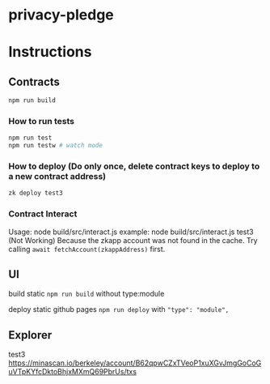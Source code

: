 # privacy-pledge

# Instructions

## Contracts

```sh
npm run build
```

### How to run tests

```sh
npm run test
npm run testw # watch mode
```

### How to deploy (Do only once, delete contract keys to deploy to a new contract address)

```sh
zk deploy test3
```

### Contract Interact
Usage:
node build/src/interact.js <deployAlias>
example: node build/src/interact.js test3
(Not Working) Because the zkapp account was not found in the cache. Try calling `await fetchAccount(zkappAddress)` first.

## UI
build static
`npm run build` without type:module

deploy static github pages
`npm run deploy` with   `"type": "module",`

## Explorer

test3
https://minascan.io/berkeley/account/B62qpwCZxTVeoP1xuXGvJmgGoCoGuVTpKYfcDktoBhjxMXmQ69PbrUs/txs